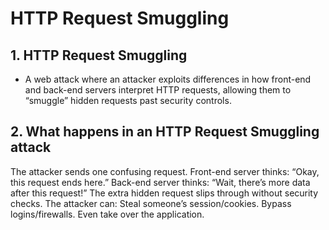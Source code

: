 # HTTP Request Smuggling

## 1. HTTP Request Smuggling
- A web attack where an attacker exploits differences in how front-end and back-end servers interpret HTTP requests, allowing them to “smuggle” hidden requests past security controls.

## 2. What happens in an HTTP Request Smuggling attack

The attacker sends one confusing request.
Front-end server thinks:
“Okay, this request ends here.”
Back-end server thinks:
“Wait, there’s more data after this request!”
The extra hidden request slips through without security checks.
The attacker can:
Steal someone’s session/cookies.
Bypass logins/firewalls.
Even take over the application.